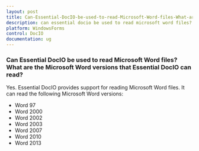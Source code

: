 ```yaml
---
layout: post
title: Can-Essential-DocIO-be-used-to-read-Microsoft-Word-files-What-are-the-Microsoft-Word-versions-that-Essential-DocIO-can-read | WindowsForms | Syncfusion
description: can essential docio be used to read microsoft word files? what are the microsoft word versions that essential docio can read?
platform: WindowsForms
control: DocIO
documentation: ug
---
```


### Can Essential DocIO be used to read Microsoft Word files? What are the Microsoft Word versions that Essential DocIO can read?

Yes. Essential DocIO provides support for reading Microsoft Word files. It can read the following Microsoft Word versions:

* Word 97
* Word 2000
* Word 2002
* Word 2003
* Word 2007
* Word 2010
* Word 2013
